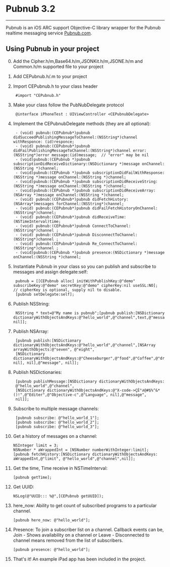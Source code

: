 # Pubnub 3.2
---

Pubnub is an iOS ARC support Objective-C library wrapper for the Pubnub realtime messaging service [Pubnub.com](http://www.pubnub.com/).


## Using Pubnub in your project

0. Add the Cipher.h/m,Base64.h/m,JSONKit.h/m,JSONE.h/m and Common.h/m supported file to your project 

1. Add CEPubnub.h/.m to your project

2. Import CEPubnub.h to your class header

        #import "CEPubnub.h"

3. Make your class follow the PubNubDelegate protocol

        @interface iPhoneTest : UIViewController <CEPubnubDelegate>

4. Implement the CEPubnubDelegate methods (they are all optional):

        - (void) pubnub:(CEPubnub*)pubnub didSucceedPublishingMessageToChannel:(NSString*)channel withResponce: (id)responce;
        - (void) pubnub:(CEPubnub*)pubnub didFailPublishingMessageToChannel:(NSString*)channel error:(NSString*)error message:(id)message;  // "error" may be nil
        - (void)pubnub:(CEPubnub *)pubnub subscriptionDidReceiveDictionary:(NSDictionary *)message onChannel:(NSString *)channel;
        - (void)pubnub:(CEPubnub *)pubnub subscriptionDidFailWithResponse:(NSString *)message onChannel:(NSString *)channel;
        - (void)pubnub:(CEPubnub *)pubnub subscriptionDidReceiveString:(NSString *)message onChannel:(NSString *)channel;
        - (void)pubnub:(CEPubnub *)pubnub subscriptionDidReceiveArray:(NSArray *)message onChannel:(NSString *)channel;
        - (void) pubnub:(CEPubnub*)pubnub didFetchHistory:(NSArray*)messages forChannel:(NSString*)channel;
        - (void) pubnub:(CEPubnub*)pubnub didFailFetchHistoryOnChannel:(NSString*)channel;
        - (void) pubnub:(CEPubnub*)pubnub didReceiveTime:(NSTimeInterval)time;
        - (void) pubnub:(CEPubnub*)pubnub ConnectToChannel:(NSString*)channel ;
		- (void) pubnub:(CEPubnub*)pubnub DisconnectToChannel:(NSString*)channel ;
		- (void) pubnub:(CEPubnub*)pubnub Re_ConnectToChannel:(NSString*)channel ;
		- (void)pubnub:(CEPubnub *)pubnub presence:(NSDictionary *)message onChannel:(NSString *)channel;
       

5. Instantiate Pubnub in your class so you can publish and subscribe to messages and assign delegate:self:

        pubnub = [[CEPubnub alloc] initWithPublishKey:@"demo" subscribeKey:@"demo" secretKey:@"demo" cipherKey:nil useSSL:NO];   // cipherKey is optional, supply nil to disable.
        [pubnub setDelegate:self];

6. Publish NSString:

        NSString * text=@"My name is pubnub";[pubnub publish:[NSDictionary dictionaryWithObjectsAndKeys:@"hello_world",@"channel",text,@"message", nil]];
    
7. Publish NSArray:

        [pubnub publish:[NSDictionary dictionaryWithObjectsAndKeys:@"hello_world",@"channel",[NSArray arrayWithObjects:@"seven", @"eight", 
        [NSDictionary dictionaryWithObjectsAndKeys:@"Cheeseburger",@"food",@"Coffee",@"drink", nil], nil],@"message", nil]];


8. Publish NSDictionaries:

        [pubnub publishMessage:[NSDictionary dictionaryWithObjectsAndKeys:
        @"hello_world",@"channel",
        [NSDictionary dictionaryWithObjectsAndKeys:@"X-code->ÇÈ°∂@#$%^&*()!",@"Editer",@"Objective-c",@"Language", nil],@"message",
        nil]];

9. Subscribe to multiple message channels:

        [pubnub subscribe: @"hello_world_1"];
        [pubnub subscribe: @"hello_world_2"];
        [pubnub subscribe: @"hello_world_3"];

10. Get a history of messages on a channel:

        NSInteger limit = 3;
        NSNumber * aWrappedInt = [NSNumber numberWithInteger:limit];
        [pubnub fetchHistory:[NSDictionary dictionaryWithObjectsAndKeys: aWrappedInt,@"limit", @"hello_world",@"channel",nil]];
   
    

11. Get the time, Time receive in NSTimeInterval:

        [pubnub getTime];
        
12. Get UUID:

        NSLog(@"UUID::: %@",[CEPubnub getUUID]);
        
   
13. here_now: Ability to get count of subscribed programs to a particular channel.
		
		[pubnub here_now: @"hello_world"];
		        
13. Presence: To join a subscriber list on a channel. Callback events can be, Join - Shows availability on a channel or Leave - Disconnected to channel means removed from the list of subscribers.
		
		[pubnub presence: @"hello_world"];
		        
14. That's it! An example iPad app has been included in the project.
